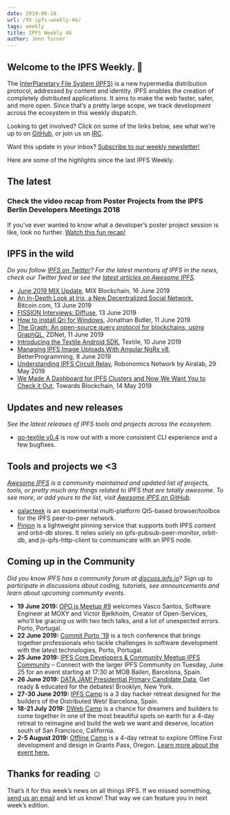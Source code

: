 ```yaml
---
date: 2019-06-18
url: /95-ipfs-weekly-46/
tags: weekly
title: IPFS Weekly 46
author: Jenn Turner
---
```


## Welcome to the IPFS Weekly. 👋

The [InterPlanetary File System (IPFS)](https://ipfs.io/) is a new hypermedia distribution protocol, addressed by content and identity. IPFS enables the creation of completely distributed applications. It aims to make the web faster, safer, and more open. Since that’s a pretty large scope, we track development across the ecosystem in this weekly dispatch.

Looking to get involved? Click on some of the links below, see what we’re up to on [GitHub](https://github.com/ipfs), or join us on [IRC](https://riot.im/app/#/room/#ipfs:matrix.org).

Want this update in your inbox? [Subscribe to our weekly newsletter!](http://eepurl.com/gL2Pi5)

Here are some of the highlights since the last IPFS Weekly.

## The latest

### Check the video recap from Poster Projects from the IPFS Berlin Developers Meetings 2018

If you’ve ever wanted to know what a developer’s poster project session is like, look no further. [Watch this fun recap!](https://www.youtube.com/watch?v=Fpoo3iJjtcY&feature=youtu.be)


## IPFS in the wild
*Do you follow [IPFS on Twitter](https://twitter.com/IPFSbot)? For the latest mentions of IPFS in the news, check our Twitter feed or see the [latest articles on Awesome IPFS](https://awesome.ipfs.io/articles/).* 

+ [June 2019 MIX Update](https://medium.com/mix-blockchain/june-2019-mix-update-7872391ae655), MIX Blockchain, 16 June 2019
+ [An In-Depth Look at Iris, a New Decentralized Social Network](https://news.bitcoin.com/an-in-depth-look-at-iris-a-new-decentralized-social-network/), Bitcoin.com, 13 June 2019
+ [FISSION Interviews: Diffuse](https://blog.fission.codes/fission-interviews-diffuse/), 13 June 2019
+ [How to install Qri for Windows](https://medium.com/@jbutler18/how-to-install-qri-for-windows-83b019c79320), Jonathan Butler, 11 June 2019
+ [The Graph: An open-source query protocol for blockchains, using GraphQL](https://www.zdnet.com/article/the-graph-an-open-source-query-protocol-for-blockchains-using-graphql/), ZDNet, 11 June 2019
+ [Introducing the Textile Android SDK](https://medium.com/textileio/introducing-the-textile-android-sdk-dd20eca0c19a), Textile, 10 June 2019
+ [Managing IPFS Image Uploads With Angular NgRx v8](https://medium.com/better-programming/manage-the-ipfs-image-uploading-with-angular-ngrx-v8-61aaaf0be0d5), BetterProgramming, 8 June 2019
+ [Understanding IPFS Circuit Relay](https://blog.aira.life/understanding-ipfs-circuit-relay-ccc7d2a39), Robonomics Network by Airalab, 29 May 2019
+ [We Made A Dashboard for IPFS Clusters and Now We Want You to Check it Out](https://medium.com/towardsblockchain/we-made-a-dashboard-for-ipfs-clusters-and-now-we-want-you-to-check-it-out-a87234629908), Towards Blockchain, 14 May 2019

## Updates and new releases
*See the latest releases of IPFS tools and projects across the ecosystem.*

+ [go-textile v0.4](https://github.com/textileio/go-textile/releases/tag/v0.4.0) is now out with a more consistent CLI experience and a few bugfixes.


## Tools and projects we <3
*[Awesome IPFS](https://awesome.ipfs.io/) is a community maintained and updated list of projects, tools, or pretty much any things related to IPFS that are totally awesome. To see more, or add yours to the list, visit [Awesome IPFS on GitHub](https://github.com/ipfs/awesome-ipfs).* 

+ [galacteek](https://github.com/eversum/galacteek) is an experimental multi-platform Qt5-based browser/toolbox for the IPFS peer-to-peer network.
+ [Pinion](https://github.com/joincolony/pinion) is a lightweight pinning service that supports both IPFS content and orbit-db stores. It relies solely on ipfs-pubsub-peer-monitor, orbit-db, and js-ipfs-http-client to communicate with an IPFS node.

 
## Coming up in the Community
*Did you know IPFS has a community forum at [discuss.ipfs.io](https://discuss.ipfs.io/)? Sign up to participate in discussions about coding, tutorials, see announcements and learn about upcoming community events.*

+ **19 June 2019:** [OPO.js Meetup #9](https://www.meetup.com/opo-js/events/261996897/) welcomes Vasco Santos, Software Engineer at MOXY and Victor Bjelkholm, Creator of Open-Services, who’ll be gracing us with two tech talks, and a lot of unexpected errors. Porto, Portugal.
+ **22 June 2019:** [Commit Porto '19](https://commitporto.com/) is a tech conference that brings together professionals who tackle challenges in software development with the latest technologies, Porto, Portugal.
+ **25 June 2019:** [IPFS Core Developers & Community Meetup
IPFS Community](https://www.meetup.com/barcelona-ipfs/events/262101190/) – Connect with the larger IPFS Community on Tuesday, June 25 for an event starting at 17:30 at MOB Bailen, Barcelona, Spain.
+ **26 June 2019:** [DATA JAM! Presidential Primary Candidate Data](https://www.meetup.com/Qri-Data-Jam/events/262417151), Get ready & educated for the debates! Brooklyn, New York.
+ **27-30 June 2019:** [IPFS Camp](https://camp.ipfs.io/) is a 3 day hacker retreat designed for the builders of the Distributed Web! Barcelona, Spain.
+ **18-21 July 2019:** [DWeb Camp](https://dwebcamp.org/) is a chance for dreamers and builders to come together in one of the most beautiful spots on earth for a 4-day retreat to reimagine and build the web we want and deserve, location south of San Francisco, California.
+ **2-5 August 2019:** [Offline Camp](http://offlinefirst.org/camp/) is a 4-day retreat to explore Offline First development and design in Grants Pass, Oregon. [Learn more about the event here.](https://medium.com/offline-camp/announcing-offline-camp-v5-eb9111fdcc94)


## Thanks for reading ☺️

That’s it for this week’s news on all things IPFS. If we missed something, [send us an email](mailto:newsletter@ipfs.io) and let us know! That way we can feature you in next week’s edition. 
